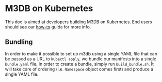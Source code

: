 # M3DB on Kubernetes

This doc is aimed at developers building M3DB on Kubernetes. End users should see our
[how-to](https://m3db.github.io/m3db/how_to/kubernetes) guide for more info.

## Bundling

In order to make it possible to set up m3db using a single YAML file that can be passed as a URL to `kubectl apply`, we
bundle our manifests into a single `bundle.yaml` file. In order to create a bundle, simply run `build_bundle.sh`. It
will take care of ordering (i.e. `Namespace` object comes first) and produce a single YAML file.
